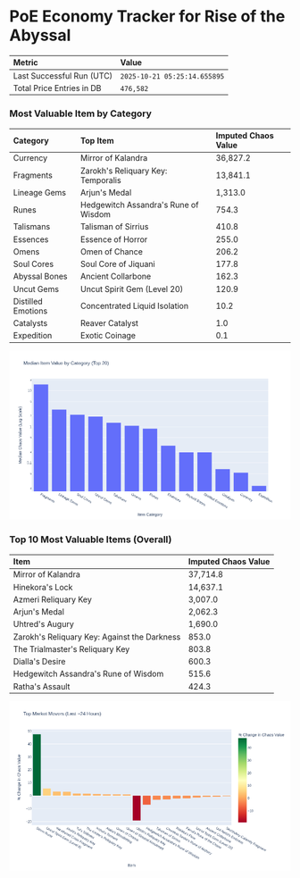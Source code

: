 # PoE Economy Tracker for Rise of the Abyssal

<!-- START_MAINTENANCE -->
| Metric | Value |
|:---|:---|
| Last Successful Run (UTC) | `2025-10-21 05:25:14.655895` |
| Total Price Entries in DB | `476,582` |

<!-- END_MAINTENANCE -->

<!-- START_DATAFRAME_DEBUG -->
<!-- END_DATAFRAME_DEBUG -->

<!-- START_CATEGORY_ANALYSIS -->
### Most Valuable Item by Category
| Category | Top Item | Imputed Chaos Value |
| :--- | :--- | :--- |
| Currency | Mirror of Kalandra | 36,827.2 |
| Fragments | Zarokh's Reliquary Key: Temporalis | 13,841.1 |
| Lineage Gems | Arjun's Medal | 1,313.0 |
| Runes | Hedgewitch Assandra's Rune of Wisdom | 754.3 |
| Talismans | Talisman of Sirrius | 410.8 |
| Essences | Essence of Horror | 255.0 |
| Omens | Omen of Chance | 206.2 |
| Soul Cores | Soul Core of Jiquani | 177.8 |
| Abyssal Bones | Ancient Collarbone | 162.3 |
| Uncut Gems | Uncut Spirit Gem (Level 20) | 120.9 |
| Distilled Emotions | Concentrated Liquid Isolation | 10.2 |
| Catalysts | Reaver Catalyst | 1.0 |
| Expedition | Exotic Coinage | 0.1 |


![Category Analysis Chart](charts/category_analysis.png)
<!-- END_ANALYSIS -->

<!-- START_ANALYSIS -->
### Top 10 Most Valuable Items (Overall)
| Item | Imputed Chaos Value |
| :--- | :--- |
| Mirror of Kalandra | 37,714.8 |
| Hinekora's Lock | 14,637.1 |
| Azmeri Reliquary Key | 3,007.0 |
| Arjun's Medal | 2,062.3 |
| Uhtred's Augury | 1,690.0 |
| Zarokh's Reliquary Key: Against the Darkness | 853.0 |
| The Trialmaster's Reliquary Key | 803.8 |
| Dialla's Desire | 600.3 |
| Hedgewitch Assandra's Rune of Wisdom | 515.6 |
| Ratha's Assault | 424.3 |


![Market Movers Chart](charts/market_movers.png)
<!-- END_ANALYSIS -->
